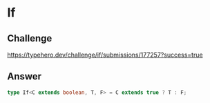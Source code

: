 # If

## Challenge

https://typehero.dev/challenge/if/submissions/177257?success=true

## Answer

```ts
type If<C extends boolean, T, F> = C extends true ? T : F;
```